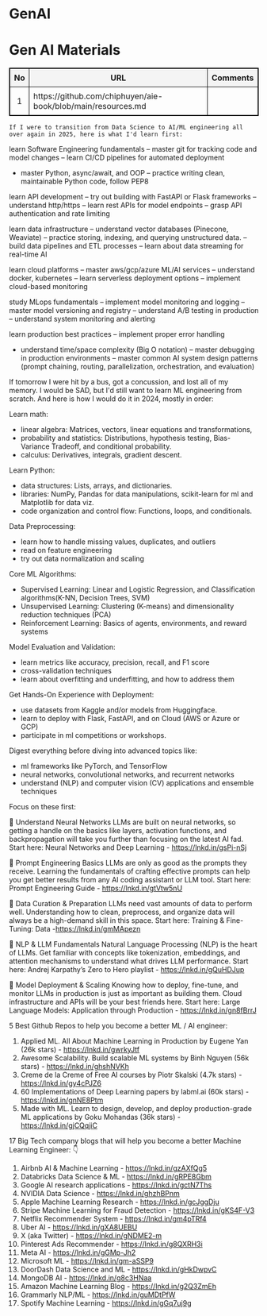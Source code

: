 # GenAI
<!DOCTYPE html>
<html lang="en">
<head>
    <meta charset="UTF-8">
    <meta name="viewport" content="width=device-width, initial-scale=1.0">
</head>
<body>
    <h1>Gen AI Materials</h1>
    <table style="width: 100%; border: 1px solid black; border-collapse: collapse;">
        <thead>
            <tr style="background-color: #f4f4f4;">
                <th style="border: 1px solid black; padding: 8px;">No</th>
                <th style="border: 1px solid black; padding: 8px;">URL</th>
                <th style="border: 1px solid black; padding: 8px;">Comments</th>
            </tr>
        </thead>
        <tbody>
            <tr>
                <td style="border: 1px solid black; padding: 8px; text-align: center;">1</td>
                <td style="border: 1px solid black; padding: 8px;">https://github.com/chiphuyen/aie-book/blob/main/resources.md</td>
                <td style="border: 1px solid black; padding: 8px;"></td>
            </tr>
        </tbody>
    </table>

    If I were to transition from Data Science to AI/ML engineering all over again in 2025, here is what I'd learn first: 


learn Software Engineering fundamentals
– master git for tracking code and model changes
– learn CI/CD pipelines for automated deployment
- master Python, async/await, and OOP
– practice writing clean, maintainable Python code, follow PEP8

learn API development
– try out building with FastAPI or Flask frameworks
– understand http/https
– learn rest APIs for model endpoints
– grasp API authentication and rate limiting

learn data infrastructure
– understand vector databases (Pinecone, Weaviate)
– practice storing, indexing, and querying unstructured data.
– build data pipelines and ETL processes
– learn about data streaming for real-time AI

learn cloud platforms
– master aws/gcp/azure ML/AI services
– understand docker, kubernetes 
– learn serverless deployment options
– implement cloud-based monitoring

study MLops fundamentals
– implement model monitoring and logging
– master model versioning and registry
– understand A/B testing in production
– understand system monitoring and alerting

learn production best practices
– implement proper error handling
- understand time/space complexity (Big O notation)
– master debugging in production environments
– master common AI system design patterns (prompt chaining, routing, parallelization, orchestration, and evaluation) 

If tomorrow I were hit by a bus, got a concussion, and lost all of my memory. 
I would be SAD, but I'd still want to learn ML engineering from scratch. And here is how I would do it in 2024, mostly in order:

Learn math:
 - linear algebra: Matrices, vectors, linear equations and transformations, 
 - probability and statistics: Distributions, hypothesis testing, Bias-Variance Tradeoff, and conditional probability.
 - calculus: Derivatives, integrals, gradient descent.

Learn Python:
 - data structures: Lists, arrays, and dictionaries.
 - libraries: NumPy, Pandas for data manipulations, scikit-learn for ml and Matplotlib for data viz. 
 - code organization and control flow: Functions, loops, and conditionals. 

Data Preprocessing:
 - learn how to handle missing values, duplicates, and outliers
 - read on feature engineering 
 - try out data normalization and scaling

Core ML Algorithms:
 - Supervised Learning: Linear and Logistic Regression, and Classification algorithms(K-NN, Decision Trees, SVM)
 - Unsupervised Learning: Clustering (K-means) and dimensionality reduction techniques (PCA)
 - Reinforcement Learning: Basics of agents, environments, and reward systems

Model Evaluation and Validation:
 - learn metrics like accuracy, precision, recall, and F1 score
 - cross-validation techniques
 - learn about overfitting and underfitting, and how to address them

Get Hands-On Experience with Deployment:
 - use datasets from Kaggle and/or models from Huggingface. 
- learn to deploy with Flask, FastAPI, and on Cloud (AWS or Azure or GCP)
 - participate in ml competitions or workshops. 

Digest everything before diving into advanced topics like:
 - ml frameworks like PyTorch, and TensorFlow 
 - neural networks, convolutional networks, and recurrent networks
 - understand (NLP) and computer vision (CV) applications and ensemble techniques 

Focus on these first: 

🔑 Understand Neural Networks
LLMs are built on neural networks, so getting a handle on the basics like layers, activation functions, and backpropagation will take you further than focusing on the latest AI fad.
Start here: Neural Networks and Deep Learning - https://lnkd.in/gsPi-nSj

🔑 Prompt Engineering Basics
LLMs are only as good as the prompts they receive. Learning the fundamentals of crafting effective prompts can help you get better results from any AI coding assistant or LLM tool.
Start here: Prompt Engineering Guide - https://lnkd.in/gtVtw5nU

🔑 Data Curation & Preparation
LLMs need vast amounts of data to perform well. Understanding how to clean, preprocess, and organize data will always be a high-demand skill in this space.
Start here: Training & Fine-Tuning: Data -https://lnkd.in/gmMApezn

🔑 NLP & LLM Fundamentals
Natural Language Processing (NLP) is the heart of LLMs. Get familiar with concepts like tokenization, embeddings, and attention mechanisms to understand what drives LLM performance.
Start here: Andrej Karpathy’s Zero to Hero playlist - https://lnkd.in/gQuHDJup

🔑 Model Deployment & Scaling
Knowing how to deploy, fine-tune, and monitor LLMs in production is just as important as building them. Cloud infrastructure and APIs will be your best friends here.
Start here: Large Language Models: Application through Production - https://lnkd.in/gn8fBrrJ

5 Best Github Repos to help you become a better ML / AI engineer: 


1. Applied ML. All About Machine Learning in Production by Eugene Yan (26k stars) - https://lnkd.in/gwrkyJtf
2. Awesome Scalability. Build scalable ML systems by Binh Nguyen (56k stars) - https://lnkd.in/ghshNVKh
3. Creme de la Creme of Free AI courses by Piotr Skalski (4.7k stars) - https://lnkd.in/gy4cPJZ6
4. 60 Implementations of Deep Learning papers by labml.ai (60k stars) - https://lnkd.in/gnNE8Ptm
5. Made with ML. Learn to design, develop, and deploy production-grade ML applications by Goku Mohandas (36k stars) - https://lnkd.in/gjCQqjiC

17 Big Tech company blogs that will help you become a better Machine Learning Engineer: 👇 

1. Airbnb AI & Machine Learning - https://lnkd.in/gzAXfQg5 
2. Databricks Data Science & ML - https://lnkd.in/gRPE8Gbm
3. Google AI research applications - https://lnkd.in/gctN7Ths
4. NVIDIA Data Science - https://lnkd.in/ghzhBPnm
5. Apple Machine Learning Research - https://lnkd.in/gcJggDju 
6. Stripe Machine Learning for Fraud Detection - https://lnkd.in/gKS4F-V3 
7. Netflix Recommender System - https://lnkd.in/gm4pTRf4 
8. Uber AI - https://lnkd.in/gXA8UEBU 
9. X (aka Twitter) - https://lnkd.in/gNDME2-m 
10. Pinterest Ads Recommender - https://lnkd.in/g8QXRH3i 
11. Meta AI - https://lnkd.in/gGMp-Jh2
12. Microsoft ML - https://lnkd.in/gm-aSSP9 
13. DoorDash Data Science and ML - https://lnkd.in/gHkDwpvC 
14. MongoDB AI - https://lnkd.in/g8c3HNaa 
15. Amazon Machine Learning Blog - https://lnkd.in/g2Q3ZmEh
16. Grammarly NLP/ML - https://lnkd.in/guMDtPfW 
17. Spotify Machine Learning - https://lnkd.in/gGq7uj9g 



</body>
</html>

